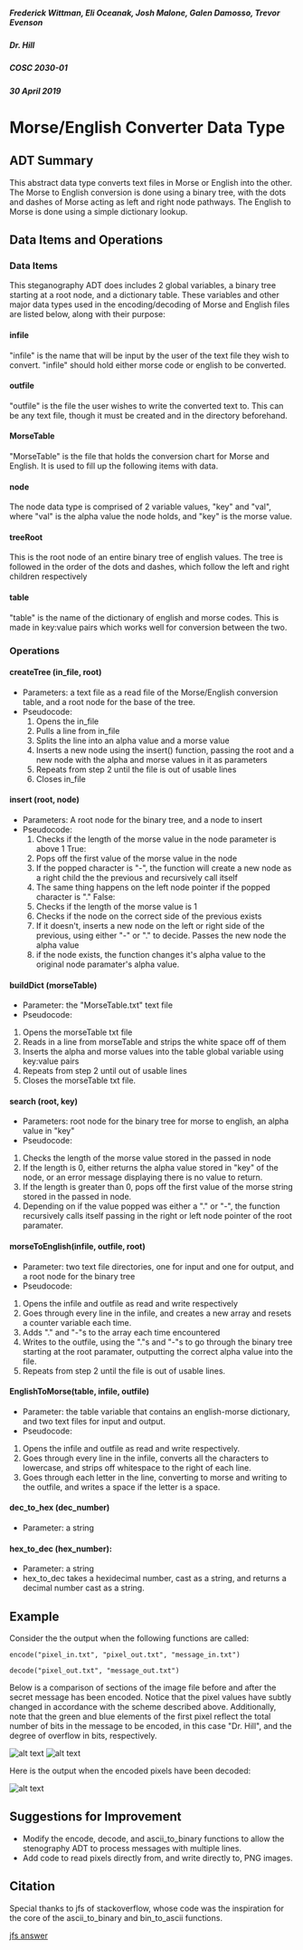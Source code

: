##### Frederick Wittman, Eli Oceanak, Josh Malone, Galen Damosso, Trevor Evenson
##### Dr. Hill
##### COSC 2030-01
##### 30 April 2019


# Morse/English Converter Data Type

## ADT Summary

This abstract data type converts text files in Morse or English into the other.  The Morse to English conversion is done using a binary tree, with the dots and dashes of Morse acting as left and right node pathways. The English to Morse is done using a simple dictionary lookup.

## Data Items and Operations

### Data Items

This steganography ADT does includes 2 global variables, a binary tree starting at a root node, and a dictionary table. These variables and other major data types used in the encoding/decoding of Morse and English files are listed below, along with their purpose:

#### infile
"infile" is the name that will be input by the user of the text file they wish to convert. "infile" should hold either morse code or english to be converted.

#### outfile
"outfile" is the file the user wishes to write the converted text to. This can be any text file, though it must be created and in the directory beforehand.

#### MorseTable
"MorseTable" is the file that holds the conversion chart for Morse and English. It is used to fill up the following items with data.

#### node
The node data type is comprised of 2 variable values, "key" and "val", where "val" is the alpha value the node holds, and "key" is the morse value.

#### treeRoot
This is the root node of an entire binary tree of english values. The tree is followed in the order of the dots and dashes, which follow the left and right children respectively

#### table
"table" is the name of the dictionary of english and morse codes. This is made in key:value pairs which works well for conversion between the two.

### Operations

#### createTree (in_file, root)
* Parameters: a text file as a read file of the Morse/English conversion table, and a root node for the base of the tree.
* Pseudocode:
  1. Opens the in_file
  2. Pulls a line from in_file
  3. Splits the line into an alpha value and a morse value
  4. Inserts a new node using the insert() function, passing the root and a new node with the alpha and morse values in it as parameters
  5. Repeats from step 2 until the file is out of usable lines
  6. Closes in_file

#### insert (root, node)
* Parameters: A root node for the binary tree, and a node to insert
* Pseudocode:
  1. Checks if the length of the morse value in the node parameter is above 1
  True:
  1. Pops off the first value of the morse value in the node
  2. If the popped character is "-", the function will create a new node as a right child the the previous and recursively call itself
  3. The same thing happens on the left node pointer if the popped character is "."
  False:
  1. Checks if the length of the morse value is 1
  2. Checks if the node on the correct side of the previous exists
  3. If it doesn't, inserts a new node on the left or right side of the previous, using either "-" or "." to decide.
     Passes the new node the alpha value
  4. if the node exists, the function changes it's alpha value to the original node paramater's alpha value.
 

#### buildDict (morseTable)
* Parameter: the "MorseTable.txt" text file
* Pseudocode:
1. Opens the morseTable txt file
2. Reads in a line from morseTable and strips the white space off of them
3. Inserts the alpha and morse values into the table global variable using key:value pairs
4. Repeats from step 2 until out of usable lines
5. Closes the morseTable txt file.

#### search (root, key)
* Parameters: root node for the binary tree for morse to english, an alpha value in "key"
* Pseudocode:
1. Checks the length of the morse value stored in the passed in node
2. If the length is 0, either returns the alpha value stored in "key" of the node, or an error message displaying there is no value to return.
3. If the length is greater than 0, pops off the first value of the morse string stored in the passed in node.
4. Depending on if the value popped was either a "." or "-", the function recursively calls itself passing in the right or left node pointer of the root paramater.

#### morseToEnglish(infile, outfile, root)
* Parameter: two text file directories, one for input and one for output, and a root node for the binary tree
* Pseudocode:
1. Opens the infile and outfile as read and write respectively
2. Goes through every line in the infile, and creates a new array and resets a counter variable each time.
3. Adds "." and "-"s to the array each time encountered
4. Writes to the outfile, using the "."s and "-"s to go through the binary tree starting at the root paramater, outputting the correct alpha value into the file.
5. Repeats from step 2 until the file is out of usable lines.

#### EnglishToMorse(table, infile, outfile)
* Parameter: the table variable that contains an english-morse dictionary, and two text files for input and output.
* Pseudocode:
1. Opens the infile and outfile as read and write respectively.
2. Goes through every line in the infile, converts all the characters to lowercase, and strips off whitespace to the right of each line.
3. Goes through each letter in the line, converting to morse and writing to the outfile, and writes a space if the letter is a space.

#### dec_to_hex (dec_number)
* Parameter: a string

#### hex_to_dec (hex_number):
* Parameter: a string
* hex_to_dec takes a hexidecimal number, cast as a string, and returns a decimal number cast as a string. 

## Example
Consider the the output when the following functions are called:

```encode("pixel_in.txt", "pixel_out.txt", "message_in.txt")``` 

```decode("pixel_out.txt", "message_out.txt")```

Below is a comparison of sections of the image file before and after the secret message has been encoded.  Notice that the pixel values have subtly changed in accordance with the scheme described above.  Additionally, note that the green and blue elements of the first pixel reflect the total number of bits in the message to be encoded, in this case "Dr. Hill", and the degree of overflow in bits, respectively.

![alt text](https://github.com/frederickwittman95/Group-project-1/blob/master/photos/after_encode.PNG "Logo Title Text 1")
![alt text](https://github.com/frederickwittman95/Group-project-1/blob/master/photos/before_encode.PNG "Logo Title Text 1")

Here is the output when the encoded pixels have been decoded:

![alt text](https://github.com/frederickwittman95/Group-project-1/blob/master/photos/output.PNG "Logo Title Text 1")

## Suggestions for Improvement

* Modify the encode, decode, and ascii_to_binary functions to allow the stenography ADT to process messages with multiple lines.
* Add code to read pixels directly from, and write directly to, PNG images.

## Citation

Special thanks to jfs of stackoverflow, whose code was the inspiration for the core of the ascii_to_binary and bin_to_ascii functions.

[jfs answer](https://stackoverflow.com/questions/7396849/convert-binary-to-ascii-and-vice-versa)
